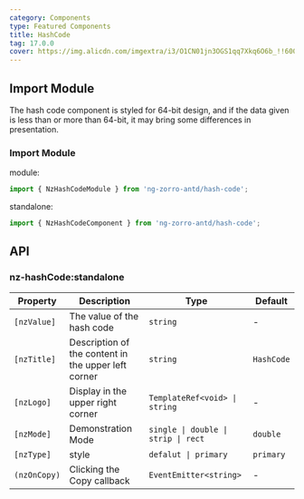```yaml
---
category: Components
type: Featured Components
title: HashCode
tag: 17.0.0
cover: https://img.alicdn.com/imgextra/i3/O1CN01jn3OGS1qq7Xkq6O6b_!!6000000005546-2-tps-1074-374.png
---
```


## Import Module

The hash code component is styled for 64-bit design, and if the data given is less than or more than 64-bit, it may
bring some differences in presentation.

### Import Module

module:

```ts
import { NzHashCodeModule } from 'ng-zorro-antd/hash-code';
```

standalone:

```ts
import { NzHashCodeComponent } from 'ng-zorro-antd/hash-code';
```

## API

### nz-hashCode:standalone

| Property     | Description                                         | Type                                | Default    |
|--------------|-----------------------------------------------------|-------------------------------------|------------|
| `[nzValue]`  | The value of the hash code                          | `string`                            | -          |
| `[nzTitle]`  | Description of the content in the upper left corner | `string`                            | `HashCode` |
| `[nzLogo]`   | Display in the upper right corner                   | `TemplateRef<void> \| string`       | -          |
| `[nzMode]`   | Demonstration Mode                                  | `single \| double \| strip \| rect` | `double`   |
| `[nzType]`   | style                                               | `defalut \| primary`                | `primary`  |
| `(nzOnCopy)` | Clicking the Copy callback                          | `EventEmitter<string>`              | -          |
